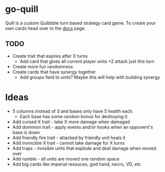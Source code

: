 # go-quill

Quill is a custom Quibbble turn based strategy card game. To create your own cards head over to the [docs](./docs/) page.

## TODO
- Create trait that expires after X turns
  - Add card that gives all current player units +2 attack just this turn
- Create more fun randomness
- Create cards that have synergy together
  - Add groups field to units? Maybe this will help with building synergy 

# Ideas
- 5 columns instead of 3 and bases only have 5 health each.
  - Each base has some random bonus for destroying it.
- Add cursed X trait - take X more damage when damaged
- Add dominion trait - apply events and/or hooks when an opponent's base is down
- Add friendly fire trait - attacked by friendly unit heals it
- Add invincible X trait - cannot take damage for X turns
- Add traps - invisible units that explode and deal damage when moved over
- Add rumble - all units are moved one random space
- Add big cards like imperial resouces, god hand, necro, VD, etc

